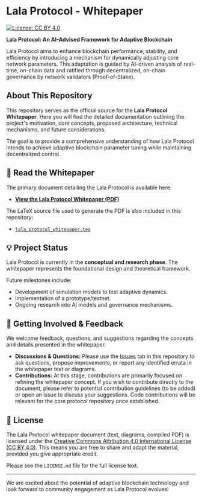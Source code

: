 # Lala Protocol - Whitepaper

[![License: CC BY 4.0](https://img.shields.io/badge/License-CC%20BY%204.0-lightgrey.svg)](https://creativecommons.org/licenses/by/4.0/) 
<!-- Optional: Add other relevant badges if you have them (e.g., build status if using CI/CD for PDF generation) -->

**Lala Protocol: An AI-Advised Framework for Adaptive Blockchain**

Lala Protocol aims to enhance blockchain performance, stability, and efficiency by introducing a mechanism for dynamically adjusting core network parameters. This adaptation is guided by AI-driven analysis of real-time, on-chain data and ratified through decentralized, on-chain governance by network validators (Proof-of-Stake).

## About This Repository

This repository serves as the official source for the **Lala Protocol Whitepaper**. Here you will find the detailed documentation outlining the project's motivation, core concepts, proposed architecture, technical mechanisms, and future considerations.

The goal is to provide a comprehensive understanding of how Lala Protocol intends to achieve adaptive blockchain parameter tuning while maintaining decentralized control.

## 📄 Read the Whitepaper

The primary document detailing the Lala Protocol is available here:

*   [**View the Lala Protocol Whitepaper (PDF)**](./lala_protocol_whitepaper.pdf) 
    <!-- Make sure your compiled PDF is named 'lala_protocol_whitepaper.pdf' and is in the root, or adjust the path -->

The LaTeX source file used to generate the PDF is also included in this repository:

*   [`lala_protocol_whitepaper.tex`](./lala_protocol_whitepaper.tex) 
    <!-- Link to the .tex file -->

## 💡 Project Status

Lala Protocol is currently in the **conceptual and research phase**. The whitepaper represents the foundational design and theoretical framework.

Future milestones include:
*   Development of simulation models to test adaptive dynamics.
*   Implementation of a prototype/testnet.
*   Ongoing research into AI models and governance mechanisms.

## 🤝 Getting Involved & Feedback

We welcome feedback, questions, and suggestions regarding the concepts and details presented in the whitepaper.

*   **Discussions & Questions:** Please use the [Issues](../../issues) tab in this repository to ask questions, propose improvements, or report any identified errata in the whitepaper text or diagrams.
*   **Contributions:** At this stage, contributions are primarily focused on refining the whitepaper concept. If you wish to contribute directly to the document, please refer to potential contribution guidelines (to be added) or open an issue to discuss your suggestions. Code contributions will be relevant for the core protocol repository once established. 
    <!-- TODO: Add link to main protocol repo when available -->

## 📜 License

The Lala Protocol whitepaper document (text, diagrams, compiled PDF) is licensed under the [Creative Commons Attribution 4.0 International License (CC BY 4.0)](LICENSE.md). This means you are free to share and adapt the material, provided you give appropriate credit.

Please see the `LICENSE.md` file for the full license text. 
<!-- **IMPORTANT:** You need to actually create a file named LICENSE.md in the repository and paste the text of the CC BY 4.0 license into it. You can find it here: https://creativecommons.org/licenses/by/4.0/legalcode -->

---

We are excited about the potential of adaptive blockchain technology and look forward to community engagement as Lala Protocol evolves!
